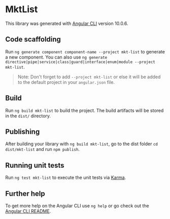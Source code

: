 # MktList

This library was generated with [Angular CLI](https://github.com/angular/angular-cli) version 10.0.6.

## Code scaffolding

Run `ng generate component component-name --project mkt-list` to generate a new component. You can also use `ng generate directive|pipe|service|class|guard|interface|enum|module --project mkt-list`.
> Note: Don't forget to add `--project mkt-list` or else it will be added to the default project in your `angular.json` file. 

## Build

Run `ng build mkt-list` to build the project. The build artifacts will be stored in the `dist/` directory.

## Publishing

After building your library with `ng build mkt-list`, go to the dist folder `cd dist/mkt-list` and run `npm publish`.

## Running unit tests

Run `ng test mkt-list` to execute the unit tests via [Karma](https://karma-runner.github.io).

## Further help

To get more help on the Angular CLI use `ng help` or go check out the [Angular CLI README](https://github.com/angular/angular-cli/blob/master/README.md).
